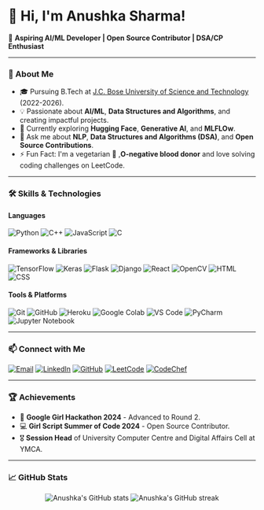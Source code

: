 # 👋 Hi, I'm Anushka Sharma!

🌟 **Aspiring AI/ML Developer | Open Source Contributor | DSA/CP Enthusiast**

---

### 🚀 About Me

- 🎓 Pursuing B.Tech at [J.C. Bose University of Science and Technology](https://jcboseust.ac.in) (2022-2026).
- 💡 Passionate about **AI/ML**, **Data Structures and Algorithms**, and creating impactful projects.
- 🌱 Currently exploring **Hugging Face**, **Generative AI**, and **MLFLOw**.
- 💬 Ask me about **NLP**, **Data Structures and Algorithms (DSA)**, and **Open Source Contributions**.
- ⚡ Fun Fact: I'm a vegetarian 🥗 ,**O-negative blood donor** and love solving coding challenges on LeetCode.

---

### 🛠️ Skills & Technologies

#### **Languages**
![Python](https://img.shields.io/badge/-Python-3776AB?style=flat&logo=python&logoColor=white)
![C++](https://img.shields.io/badge/-C++-00599C?style=flat&logo=cplusplus&logoColor=white)
![JavaScript](https://img.shields.io/badge/-JavaScript-F7DF1E?style=flat&logo=javascript&logoColor=black)
![C](https://img.shields.io/badge/-C-A8B9CC?style=flat&logo=c&logoColor=black)

#### **Frameworks & Libraries**
![TensorFlow](https://img.shields.io/badge/-TensorFlow-FF6F00?style=flat&logo=tensorflow&logoColor=white)
![Keras](https://img.shields.io/badge/-Keras-D00000?style=flat&logo=keras&logoColor=white)
![Flask](https://img.shields.io/badge/-Flask-000000?style=flat&logo=flask&logoColor=white)
![Django](https://img.shields.io/badge/-Django-092E20?style=flat&logo=django&logoColor=white)
![React](https://img.shields.io/badge/-React-61DAFB?style=flat&logo=react&logoColor=black)
![OpenCV](https://img.shields.io/badge/-OpenCV-5C3EE8?style=flat&logo=opencv&logoColor=white)
![HTML](https://img.shields.io/badge/-HTML5-E34F26?style=flat&logo=html5&logoColor=white)
![CSS](https://img.shields.io/badge/-CSS3-1572B6?style=flat&logo=css3&logoColor=white)

#### **Tools & Platforms**
![Git](https://img.shields.io/badge/-Git-F05032?style=flat&logo=git&logoColor=white)
![GitHub](https://img.shields.io/badge/-GitHub-181717?style=flat&logo=github&logoColor=white)
![Heroku](https://img.shields.io/badge/-Heroku-430098?style=flat&logo=heroku&logoColor=white)
![Google Colab](https://img.shields.io/badge/-Google%20Colab-F9AB00?style=flat&logo=googlecolab&logoColor=black)
![VS Code](https://img.shields.io/badge/-VS%20Code-007ACC?style=flat&logo=visual-studio-code&logoColor=white)
![PyCharm](https://img.shields.io/badge/-PyCharm-000000?style=flat&logo=pycharm&logoColor=white)
![Jupyter Notebook](https://img.shields.io/badge/-Jupyter%20Notebook-F37626?style=flat&logo=jupyter&logoColor=white)

---
### 📫 Connect with Me

[![Email](https://img.shields.io/badge/-Email-D14836?style=flat&logo=gmail&logoColor=white)](mailto:anushkasharma3704@gmail.com)
[![LinkedIn](https://img.shields.io/badge/-LinkedIn-0077B5?style=flat&logo=linkedin&logoColor=white)](https://www.linkedin.com/in/anushka37/)
[![GitHub](https://img.shields.io/badge/-GitHub-181717?style=flat&logo=github&logoColor=white)](https://github.com/anushka7220)
[![LeetCode](https://img.shields.io/badge/-LeetCode-FFA116?style=flat&logo=leetcode&logoColor=black)](https://leetcode.com/u/anushka_sh7220/)
[![CodeChef](https://img.shields.io/badge/-CodeChef-5B4638?style=flat&logo=codechef&logoColor=white)](https://www.codechef.com/users/anushkasharma3)  

---

### 🏆 Achievements

- 🥈 **Google Girl Hackathon 2024** - Advanced to Round 2.
- 💻 **Girl Script Summer of Code 2024** - Open Source Contributor.
- 🎖️ **Session Head** of University Computer Centre and Digital Affairs Cell at YMCA.

---

### 📈 GitHub Stats

<p align="center">
  <img src="https://github-readme-stats.vercel.app/api?username=anushka7220&show_icons=true&theme=radical" alt="Anushka's GitHub stats" />
  <img src="https://github-readme-streak-stats.herokuapp.com/?user=anushka7220&theme=radical" alt="Anushka's GitHub streak" />
</p>


